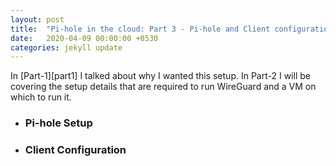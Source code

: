 ```yaml
---
layout: post
title:  "Pi-hole in the cloud: Part 3 - Pi-hole and Client configuration"
date:   2020-04-09 00:00:00 +0530
categories: jekyll update
---
```


In [Part-1][part1] I talked about why I wanted this setup. In Part-2 I will be covering the setup details that are required to run WireGuard and a VM on which to run it.

- ### Pi-hole Setup

- ### Client Configuration
